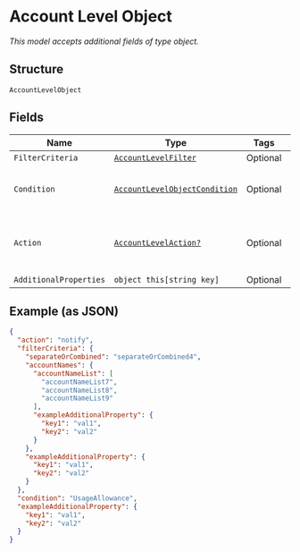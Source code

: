 
# Account Level Object

*This model accepts additional fields of type object.*

## Structure

`AccountLevelObject`

## Fields

| Name | Type | Tags | Description |
|  --- | --- | --- | --- |
| `FilterCriteria` | [`AccountLevelFilter`](../../doc/models/account-level-filter.md) | Optional | - |
| `Condition` | [`AccountLevelObjectCondition`](../../doc/models/containers/account-level-object-condition.md) | Optional | This is a container for any-of cases. |
| `Action` | [`AccountLevelAction?`](../../doc/models/account-level-action.md) | Optional | The action taken when trigger conditions are met |
| `AdditionalProperties` | `object this[string key]` | Optional | - |

## Example (as JSON)

```json
{
  "action": "notify",
  "filterCriteria": {
    "separateOrCombined": "separateOrCombined4",
    "accountNames": {
      "accountNameList": [
        "accountNameList7",
        "accountNameList8",
        "accountNameList9"
      ],
      "exampleAdditionalProperty": {
        "key1": "val1",
        "key2": "val2"
      }
    },
    "exampleAdditionalProperty": {
      "key1": "val1",
      "key2": "val2"
    }
  },
  "condition": "UsageAllowance",
  "exampleAdditionalProperty": {
    "key1": "val1",
    "key2": "val2"
  }
}
```

